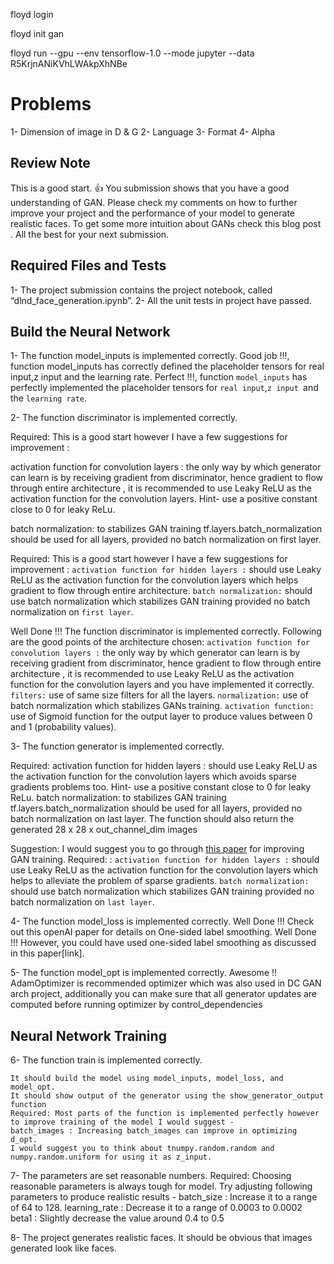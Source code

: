 floyd login

floyd init gan

floyd run --gpu --env tensorflow-1.0 --mode jupyter --data R5KrjnANiKVhLWAkpXhNBe

# Problems
1- Dimension of image in D & G
2- Language
3- Format
4- Alpha

## Review Note

  This is a good start. :thumbsup: You submission shows that you have a good understanding of GAN. Please check my comments on how to further improve your project and the performance of your model to generate realistic faces. To get some more intuition about GANs check this blog post . All the best for your next submission.


## Required Files and Tests
  1- The project submission contains the project notebook, called “dlnd_face_generation.ipynb”.
  2- All the unit tests in project have passed.

## Build the Neural Network

  1- The function model_inputs is implemented correctly.
   Good job !!!, function model_inputs has correctly defined the placeholder tensors for real input,z input and the learning rate.
   Perfect !!!, function `model_inputs` has perfectly implemented the placeholder tensors for `real input`,`z input `and the `learning rate`.


  2- The function discriminator is implemented correctly.

  Required: This is a good start however I have a few suggestions for improvement :

  activation function for convolution layers : the only way by which generator can learn is by receiving gradient from discriminator, hence gradient to flow through entire architecture , it is recommended to use Leaky ReLU as the activation function for the convolution layers.
  Hint- use a positive constant close to 0 for leaky ReLu.

  batch normalization: to stabilizes GAN training tf.layers.batch_normalization should be used for all layers, provided no batch normalization on first layer.

  Required: This is a good start however I have a few suggestions for improvement :
  `activation function for hidden layers :` should use Leaky ReLU as the activation function for the convolution layers which helps gradient to flow through entire architecture.
  `batch normalization:` should use batch normalization which stabilizes GAN training provided no batch normalization on `first layer`.

  Well Done !!! The function discriminator is implemented correctly. Following are the good points of the architecture chosen:
`activation function for convolution layers :` the only way by which generator can learn is by receiving gradient from discriminator, hence gradient to flow through entire architecture , it is recommended to use Leaky ReLU as the activation function for the convolution layers and you have implemented it correctly.
`filters:`  use of same size filters for all the layers.
`normalization:` use of  batch normalization which stabilizes GANs training.
`activation function:` use of  Sigmoid  function for the output layer to produce values between 0 and 1 (probability values).

  3- The function generator is implemented correctly.

  Required:
  activation function for hidden layers : should use Leaky ReLU as the activation function for the convolution layers which avoids sparse gradients problems too.
  Hint- use a positive constant close to 0 for leaky ReLu.
  batch normalization: to stabilizes GAN training tf.layers.batch_normalization should be used for all layers, provided no batch normalization on last layer.
  The function should also return the generated 28 x 28 x out_channel_dim images

  Suggestion: I would suggest you to go through [this paper](https://arxiv.org/abs/1606.03498) for improving GAN training.
  Required:  :
  `activation function for hidden layers :` should use Leaky ReLU as the activation function for the convolution layers which helps to alleviate the problem of sparse gradients.
  `batch normalization:` should use batch normalization which stabilizes GAN training provided no batch normalization on `last layer`.


  4- The function model_loss is implemented correctly.
    Well Done !!! Check out this openAI paper for details on One-sided label smoothing.
    Well Done !!! However, you could have used one-sided label smoothing as discussed in this paper[link].

  5- The function model_opt is implemented correctly.
    Awesome !! AdamOptimizer is recommended optimizer which was also used in DC GAN arch project, additionally you can make sure that all generator updates are computed before running optimizer by control_dependencies

## Neural Network Training    

  6- The function train is implemented correctly.

    It should build the model using model_inputs, model_loss, and model_opt.
    It should show output of the generator using the show_generator_output function
    Required: Most parts of the function is implemented perfectly however to improve training of the model I would suggest -
    batch_images : Increasing batch_images can improve in optimizing d_opt.
    I would suggest you to think about tnumpy.random.random and numpy.random.uniform for using it as z_input.

  7- The parameters are set reasonable numbers.
    Required: Choosing reasonable parameters is always tough for model. Try adjusting following parameters to produce realistic results -
    batch_size : Increase it to a range of 64 to 128.
    learning_rate : Decrease it to a range of 0.0003 to 0.0002
    beta1 : Slightly decrease the value around 0.4 to 0.5

  8- The project generates realistic faces. It should be obvious that images generated look like faces.
